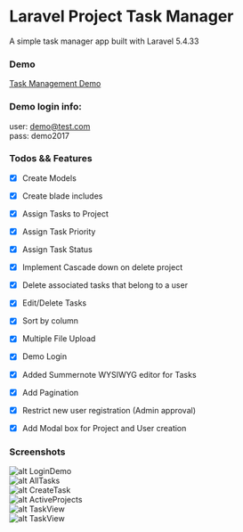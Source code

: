 # Laravel Project Task Manager

A simple task manager app built with Laravel 5.4.33


### Demo
[Task Management Demo](http://taskmanager.juancadima.com/)


### Demo login info:
user: demo@test.com <br/>
pass: demo2017


### Todos && Features
* [X] Create Models
* [X] Create blade includes
* [X] Assign Tasks to Project
* [X] Assign Task Priority
* [X] Assign Task Status
* [X] Implement Cascade down on delete project
* [X] Delete associated tasks that belong to a user
* [X] Edit/Delete Tasks
* [X] Sort by column
* [X] Multiple File Upload
* [X] Demo Login
* [X] Added Summernote WYSIWYG editor for Tasks
* [X] Add Pagination
* [X] Restrict new user registration (Admin approval)
* [X] Add Modal box for Project and User creation


### Screenshots

![alt LoginDemo](http://juancadima.com/wp-content/uploads/login.jpg)
<br/>
![alt AllTasks](http://juancadima.com/wp-content/uploads/alltasks.jpg)
<br/>
![alt CreateTask](http://juancadima.com/wp-content/uploads/createtask.jpg)
<br/>
![alt ActiveProjects](http://juancadima.com/wp-content/uploads/listofactiveprojects.jpg)
<br/>
![alt TaskView](http://juancadima.com/wp-content/uploads/users.jpg)
<br>
![alt TaskView](http://juancadima.com/wp-content/uploads/newuser.jpg)